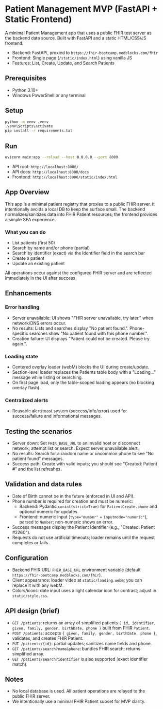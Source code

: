 # Patient Management MVP (FastAPI + Static Frontend)

A minimal Patient Management app that uses a public FHIR test server as the backend data source. Built with FastAPI and a static HTML/CSS/JS frontend.

- Backend: FastAPI, proxied to `https://fhir-bootcamp.medblocks.com/fhir`
- Frontend: Single page (`/static/index.html`) using vanilla JS
- Features: List, Create, Update, and Search Patients

## Prerequisites
- Python 3.10+
- Windows PowerShell or any terminal

## Setup
```bash
python -m venv .venv
.venv\Scripts\activate
pip install -r requirements.txt
```

## Run
```bash
uvicorn main:app --reload --host 0.0.0.0 --port 8000
```

- API root: `http://localhost:8000/`
- API docs: `http://localhost:8000/docs`
- Frontend: `http://localhost:8000/static/index.html`

## App Overview

This app is a minimal patient registry that proxies to a public FHIR server. It intentionally avoids a local DB to keep the surface small. The backend normalizes/sanitizes data into FHIR Patient resources; the frontend provides a simple SPA experience.

### What you can do
- List patients (first 50)
- Search by name and/or phone (partial)
- Search by identifier (exact) via the Identifier field in the search bar
- Create a patient
- Update an existing patient

All operations occur against the configured FHIR server and are reflected immediately in the UI after success.

## Enhancements

### Error handling
- Server unavailable: UI shows "FHIR server unavailable, try later." when network/DNS errors occur.
- No results: Lists and searches display "No patient found.". Phone-specific searches show "No patient found with this phone number.".
- Creation failure: UI displays "Patient could not be created. Please try again.".

### Loading state
- Centered overlay loader (webM) blocks the UI during create/update.
- Section-level loader replaces the Patients table body with a "Loading…" message while listing or searching.
- On first page load, only the table-scoped loading appears (no blocking overlay flash).

### Centralized alerts
- Reusable alert/toast system (success/info/error) used for success/failure and informational messages.


## Testing the scenarios
- Server down: Set `FHIR_BASE_URL` to an invalid host or disconnect network; attempt list or search. Expect server unavailable alert.
- No results: Search for a random name or uncommon phone to see "No patient found" messages.
- Success path: Create with valid inputs; you should see "Created: Patient #<identifier>" and the list refreshes.

## Validation and data rules
- Date of Birth cannot be in the future (enforced in UI and API).
- Phone number is required for creation and must be numeric:
  - Backend: Pydantic `conint(strict=True)` for `PatientCreate.phone` and optional numeric for updates.
  - Frontend: numeric input (`type="number"` + `inputmode="numeric"`), parsed to `Number`; non-numeric shows an error.
- Success messages display the Patient Identifier (e.g., "Created: Patient #2260").
- Requests do not use artificial timeouts; loader remains until the request completes or fails.

## Configuration
- Backend FHIR URL: `FHIR_BASE_URL` environment variable (default `https://fhir-bootcamp.medblocks.com/fhir`).
- Client appearance: loader video at `static/loading.webm`; you can replace it with any webM.
- Colors/icons: date input uses a light calendar icon for contrast; adjust in `static/style.css`.

## API design (brief)
- `GET /patients`: returns an array of simplified patients `{ id, identifier, given, family, gender, birthDate, phone }` built from FHIR `Patient`.
- `POST /patients`: accepts `{ given, family, gender, birthDate, phone }`, validates, and creates FHIR Patient.
- `PUT /patients/{id}`: partial updates; sanitizes name fields and phone.
- `GET /patients/search?name&phone`: bundles FHIR search; returns simplified array.
- `GET /patients/search?identifier` is also supported (exact identifier match).

## Notes
- No local database is used. All patient operations are relayed to the public FHIR server.
- We intentionally use a minimal FHIR Patient subset for MVP clarity.

